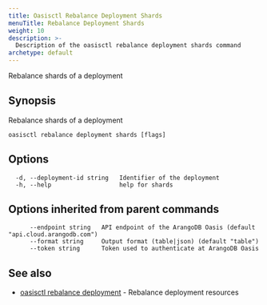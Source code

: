 ```yaml
---
title: Oasisctl Rebalance Deployment Shards
menuTitle: Rebalance Deployment Shards
weight: 10
description: >-
  Description of the oasisctl rebalance deployment shards command
archetype: default
---
```

Rebalance shards of a deployment

## Synopsis

Rebalance shards of a deployment

```
oasisctl rebalance deployment shards [flags]
```

## Options

```
  -d, --deployment-id string   Identifier of the deployment
  -h, --help                   help for shards
```

## Options inherited from parent commands

```
      --endpoint string   API endpoint of the ArangoDB Oasis (default "api.cloud.arangodb.com")
      --format string     Output format (table|json) (default "table")
      --token string      Token used to authenticate at ArangoDB Oasis
```

## See also

* [oasisctl rebalance deployment](rebalance-deployment.md)	 - Rebalance deployment resources

